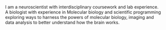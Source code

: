 I am a neuroscientist with interdisciplinary coursework and lab experience. A biologist with experience in Molecular biology and scientific programming exploring ways to harness the powers of molecular biology, imaging and data analysis to better understand how the brain works.